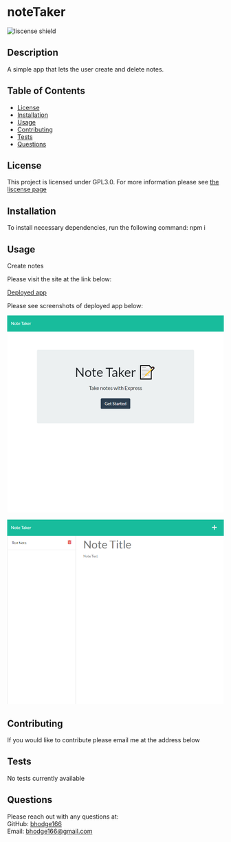 # noteTaker

![liscense shield](https://img.shields.io/badge/license-GPL3.0-blue)

## Description

A simple app that lets the user create and delete notes.

## Table of Contents

- [License](#license)
- [Installation](#installation)
- [Usage](#usage)
- [Contributing](#contributing)
- [Tests](#tests)
- [Questions](#questions)

## License

This project is licensed under GPL3.0. For more information please see [the liscense page](https://choosealicense.com/licenses/gpl-3.0/)

## Installation

To install necessary dependencies, run the following command: npm i

## Usage

Create notes

Please visit the site at the link below:

[Deployed app](https://note-taker-app-h.herokuapp.com/)

Please see screenshots of deployed app below:

![Screenshot](./assets/images/frontpage.png)

![Screenshot2](./assets/images/notepage.png)

## Contributing

If you would like to contribute please email me at the address below

## Tests

No tests currently available

## Questions

Please reach out with any questions at: <br />
GitHub: [bhodge166](https://github.com/bhodge166)<br />
Email: bhodge166@gmail.com

